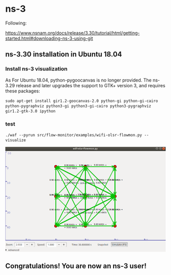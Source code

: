 # ns-3

Following:

https://www.nsnam.org/docs/release/3.30/tutorial/html/getting-started.html#downloading-ns-3-using-git

## ns-3.30 installation in Ubuntu 18.04

### Install ns-3 visualization

As For Ubuntu 18.04, python-pygoocanvas is no longer provided. The ns-3.29 release and later upgrades the support to GTK+ version 3, and requires these packages:

```=bash
sudo apt-get install gir1.2-goocanvas-2.0 python-gi python-gi-cairo python-pygraphviz python3-gi python3-gi-cairo python3-pygraphviz gir1.2-gtk-3.0 ipython
```

### test

```=bash
./waf --pyrun src/flow-monitor/examples/wifi-olsr-flowmon.py --visualize
```
<img src="https://github.com/cly1213/ns-3/blob/master/test.png"/>

## Congratulations! You are now an ns-3 user!
